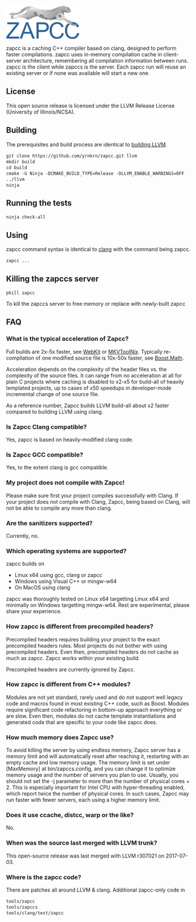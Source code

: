 ![ZAPCC Logo](/docs/zapcc/zapcc-logo.png)

zapcc is a caching C++ compiler based on clang, designed to perform faster compilations.
zapcc uses in-memory compilation cache in client-server architecture, remembering all compilation information between runs. 
zapcc is the client while zapccs is the server. Each zapcc run will reuse an existing server or if none was available will start a new one.

## License

This open source release is licensed under the LLVM Release License (University of Illinois/NCSA).

## Building

The prerequisites and build process are identical to [building LLVM](https://llvm.org/docs/CMake.html).

    git clone https://github.com/yrnkrn/zapcc.git llvm
    mkdir build
    cd build
    cmake -G Ninja -DCMAKE_BUILD_TYPE=Release -DLLVM_ENABLE_WARNINGS=OFF ../llvm
    ninja
    
## Running the tests
    
    ninja check-all

## Using

zapcc command syntax is identical to [clang](https://clang.llvm.org/docs/UsersManual.html) with the command being zapcc.
   
    zapcc ...
   
## Killing the zapccs server

    pkill zapcc

To kill the zapccs server to free memory or replace with newly-built zapcc
    
## FAQ

### What is the typical acceleration of Zapcc?

Full builds are 2x-5x faster, see [WebKit](https://www.zapcc.com/demo-webkit) or [MKVToolNix](https://www.bunkus.org/blog/2018/06/speeding-up-mkvtoolnix-compilation-speed-with-zapcc/).
Typically re-compilation of one modified source file is 10x-50x faster, see [Boost.Math](https://www.zapcc.com/demo-incremental-build/). 

Acceleration depends on the complexity of the header files vs. the complexity of the source files. It can range from no acceleration at all for plain C projects where caching is disabled to x2-x5 for build-all of heavily templated projects, up to cases of x50 speedups in developer-mode incremental change of one source file.

As a reference number, Zapcc builds LLVM build-all about x2 faster compared to building LLVM using clang.

### Is Zapcc Clang compatible?

Yes, zapcc is based on heavily-modified clang code.

### Is Zapcc GCC compatible?

Yes, to the extent clang is gcc compatible.

### My project does not compile with Zapcc!

Please make sure first your project compiles successfully with Clang. If your project does not compile with Clang, Zapcc, being based on Clang, will not be able to compile any more than clang.

### Are the sanitizers supported?

Currently, no.

### Which operating systems are supported?

zapcc builds on 
* Linux x64 using gcc, clang or zapcc
* Windows using Visual C++ or mingw-w64
* On MacOS using clang

zapcc was thoroughly tested on Linux x64 targetting Linux x64 and minimally on Windows targetting mingw-w64.
Rest are experimental, please share your experience.

### How zapcc is different from precompiled headers?

Precompiled headers requires building your project to the exact precompiled headers rules. Most projects do not bother with using precompiled headers. Even then, precompiled  headers do not cache as much as zapcc. Zapcc works within your existing build.

Precompiled headers are currently ignored by Zapcc.

### How zapcc is different from C++ modules?

Modules are not yet standard, rarely used and do not support well legacy code and macros found in most existing C++ code, such as Boost. Modules require significant code refactoring in bottom-up approach everything or are slow. Even then, modules do not cache template instantiations and generated code that are specific to your code like zapcc does.

### How much memory does Zapcc use?

To avoid killing the server by using endless memory, Zapcc server has a memory limit and will automatically reset after reaching it, restarting with an empty cache and low memory usage. The memory limit is set under [MaxMemory] at bin/zapccs.config, and you can change it to optimize memory usage and the number of servers you plan to use. Usually, you should not set the -j parameter to more than the number of physical cores + 2. This is especially important for Intel CPU with hyper-threading enabled, which report twice the number of physical cores. In such cases, Zapcc may run faster with fewer servers, each using a higher memory limit.

### Does it use ccache, distcc, warp or the like?

No.

### When was the source last merged with LLVM trunk?

This open-source release was last merged with LLVM r307021 on 2017-07-03.

### Where is the zapcc code?

There are patches all around LLVM & clang.
Additional zapcc-only code in

    tools/zapcc
    tools/zapccs
    tools/clang/test/zapcc
